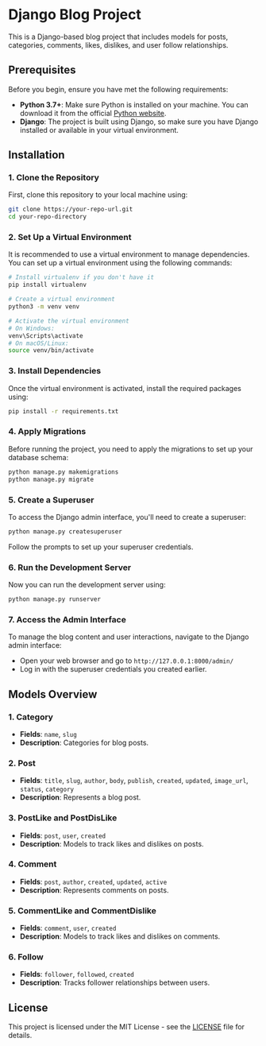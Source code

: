 
# Django Blog Project

This is a Django-based blog project that includes models for posts, categories, comments, likes, dislikes, and user follow relationships.

## Prerequisites

Before you begin, ensure you have met the following requirements:

- **Python 3.7+**: Make sure Python is installed on your machine. You can download it from the official [Python website](https://www.python.org/downloads/).
- **Django**: The project is built using Django, so make sure you have Django installed or available in your virtual environment.

## Installation

### 1. Clone the Repository

First, clone this repository to your local machine using:

```bash
git clone https://your-repo-url.git
cd your-repo-directory
```

### 2. Set Up a Virtual Environment

It is recommended to use a virtual environment to manage dependencies. You can set up a virtual environment using the following commands:

```bash
# Install virtualenv if you don't have it
pip install virtualenv

# Create a virtual environment
python3 -m venv venv

# Activate the virtual environment
# On Windows:
venv\Scripts\activate
# On macOS/Linux:
source venv/bin/activate
```

### 3. Install Dependencies

Once the virtual environment is activated, install the required packages using:

```bash
pip install -r requirements.txt
```

### 4. Apply Migrations

Before running the project, you need to apply the migrations to set up your database schema:

```bash
python manage.py makemigrations
python manage.py migrate
```

### 5. Create a Superuser

To access the Django admin interface, you'll need to create a superuser:

```bash
python manage.py createsuperuser
```

Follow the prompts to set up your superuser credentials.

### 6. Run the Development Server

Now you can run the development server using:

```bash
python manage.py runserver
```

### 7. Access the Admin Interface

To manage the blog content and user interactions, navigate to the Django admin interface:

- Open your web browser and go to `http://127.0.0.1:8000/admin/`
- Log in with the superuser credentials you created earlier.

## Models Overview

### 1. Category
- **Fields**: `name`, `slug`
- **Description**: Categories for blog posts.

### 2. Post
- **Fields**: `title`, `slug`, `author`, `body`, `publish`, `created`, `updated`, `image_url`, `status`, `category`
- **Description**: Represents a blog post.

### 3. PostLike and PostDisLike
- **Fields**: `post`, `user`, `created`
- **Description**: Models to track likes and dislikes on posts.

### 4. Comment
- **Fields**: `post`, `author`, `created`, `updated`, `active`
- **Description**: Represents comments on posts.

### 5. CommentLike and CommentDislike
- **Fields**: `comment`, `user`, `created`
- **Description**: Models to track likes and dislikes on comments.

### 6. Follow
- **Fields**: `follower`, `followed`, `created`
- **Description**: Tracks follower relationships between users.

## License

This project is licensed under the MIT License - see the [LICENSE](LICENSE) file for details.
